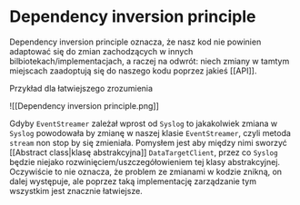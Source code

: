 # Dependency inversion principle

Dependency inversion principle oznacza, że nasz kod nie powinien adaptować się do zmian zachodzących w innych bilbiotekach/implementacjach, a raczej na odwrót: niech zmiany w tamtym miejscach zaadoptują się do naszego kodu poprzez jakieś [[API]]. 

Przykład dla łatwiejszego zrozumienia

![[Dependency inversion principle.png]]

Gdyby `EventStreamer` zależał wprost od `Syslog` to jakakolwiek zmiana w `Syslog` powodowała by zmianę w naszej klasie `EventStreamer`, czyli metoda `stream` non stop by się zmieniała. Pomysłem jest aby między nimi sworzyć [[Abstract class|klasę abstrakcyjna]] `DataTargetClient`, przez co `Syslog` będzie niejako rozwinięciem/uszczegółowieniem tej klasy abstrakcyjnej. Oczywiście to nie oznacza, że problem ze zmianami w kodzie znikną, on dalej występuje, ale poprzez taką implementację zarządzanie tym wszystkim jest znacznie łatwiejsze.